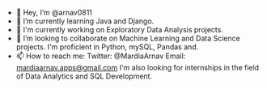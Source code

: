 - 👋 Hey, I’m @arnav0811
- 🌱 I’m currently learning Java and Django.
- 🔭 I'm currently working on Exploratory Data Analysis projects.
- 💞️ I’m looking to collaborate on Machine Learning and Data Science projects.
     I'm proficient in Python, mySQL, Pandas and. 
- 📫 How to reach me:
      Twitter: @MardiaArnav
      Email: mardiaarnav.apps@gmail.com
I'm also looking for internships in the field of Data Analytics and SQL Development.
<!---
arnav0811/arnav0811 is a ✨ special ✨ repository because its `README.md` (this file) appears on your GitHub profile.
You can click the Preview link to take a look at your changes.
--->
